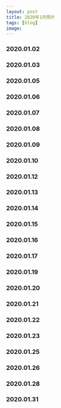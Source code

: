 ```yaml
---
layout: post
title: 2020年1月照片
tags: [blog]
image:
---
```


### 2020.01.02

<ul id="image-2020-01-02" class="image-gallery"></ul>

### 2020.01.03

<ul id="image-2020-01-03" class="image-gallery"></ul>

### 2020.01.05

<ul id="image-2020-01-05" class="image-gallery"></ul>

### 2020.01.06

<ul id="image-2020-01-06" class="image-gallery"></ul>

### 2020.01.07

<ul id="image-2020-01-07" class="image-gallery"></ul>

### 2020.01.08

<ul id="image-2020-01-08" class="image-gallery"></ul>

### 2020.01.09

<ul id="image-2020-01-09" class="image-gallery"></ul>

### 2020.01.10

<ul id="image-2020-01-10" class="image-gallery"></ul>

### 2020.01.12

<ul id="image-2020-01-12" class="image-gallery"></ul>

### 2020.01.13

<ul id="image-2020-01-13" class="image-gallery"></ul>

### 2020.01.14

<ul id="image-2020-01-14" class="image-gallery"></ul>

### 2020.01.15

<ul id="image-2020-01-15" class="image-gallery"></ul>

### 2020.01.16

<ul id="image-2020-01-16" class="image-gallery"></ul>

### 2020.01.17

<ul id="image-2020-01-17" class="image-gallery"></ul>

### 2020.01.19

<ul id="image-2020-01-19" class="image-gallery"></ul>

### 2020.01.20

<ul id="image-2020-01-20" class="image-gallery"></ul>

### 2020.01.21

<ul id="image-2020-01-21" class="image-gallery"></ul>

### 2020.01.22

<ul id="image-2020-01-22" class="image-gallery"></ul>

### 2020.01.23

<ul id="image-2020-01-23" class="image-gallery"></ul>

### 2020.01.25

<ul id="image-2020-01-25" class="image-gallery"></ul>

### 2020.01.26

<ul id="image-2020-01-26" class="image-gallery"></ul>

### 2020.01.28

<ul id="image-2020-01-28" class="image-gallery"></ul>

### 2020.01.31

<ul id="image-2020-01-31" class="image-gallery"></ul>